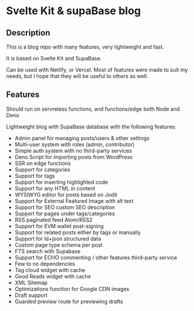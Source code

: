 # Svelte Kit & supaBase blog

## Description

This is a blog repo with many features, very lightweight and fast.

It is based on Svelte Kit and SupaBase.

Can be used with Netlify, or Vercel.
Most of features were made to suit my needs, but I hope that they will be useful to others as well.

<!-- Deployed on [https://blog.flashsoft.eu](https://blog.flashsoft.eu) -->

## Features

Should run on servreless functions, and functions/edge both Node and Deno

Lightweight blog with SupaBase database with the following features:

- Admin panel for managing posts/users & other settings
- Multi-user system with roles (admin, contributor)
- Simple auth system with no third-party services
- Deno Script for importing posts from WordPress
- SSR on edge functions
- Support for categories
- Support for tags
- Support for inserting highlighted code
- Support for any HTML in content
- WYSIWYG editor for posts based on Jodit
- Support for External Featured Image with alt text
- Support for SEO custom SEO description
- Support for pages under tags/categories
- RSS paginated feed Atom/RSS2
- Support for EVM wallet post-signing
- Support for related posts either by tags or manually
- Support for ld+json structured data
- Custom page type schema per post
- FTS search with Supabase
- Support for ECHO commenting / other features third-party service
- Few to no dependencies
- Tag cloud widget with cache
- Good Reads widget with cache
- XML Sitemap
- Optimizations function for Google CDN images
- Draft support
- Guarded preview route for previewing drafts